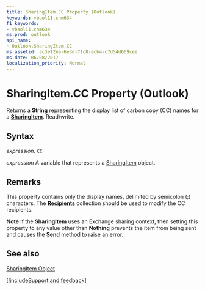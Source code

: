 ```yaml
---
title: SharingItem.CC Property (Outlook)
keywords: vbaol11.chm634
f1_keywords:
- vbaol11.chm634
ms.prod: outlook
api_name:
- Outlook.SharingItem.CC
ms.assetid: ac3e12ea-6e3d-71c8-ecb4-c7d54d669cee
ms.date: 06/08/2017
localization_priority: Normal
---
```



# SharingItem.CC Property (Outlook)

Returns a  **String** representing the display list of carbon copy (CC) names for a **[SharingItem](Outlook.SharingItem.md)**. Read/write.


## Syntax

_expression_. `CC`

_expression_ A variable that represents a [SharingItem](./Outlook.SharingItem.md) object.


## Remarks

This property contains only the display names, delimited by semicolon (;) characters. The  **[Recipients](Outlook.Recipients.md)** collection should be used to modify the CC recipients.


 **Note**  If the  **SharingItem** uses an Exchange sharing context, then setting this property to any value other than **Nothing** prevents the item from being sent and causes the **[Send](Outlook.SharingItem.Send(method).md)** method to raise an error.


## See also


[SharingItem Object](Outlook.SharingItem.md)

[!include[Support and feedback](~/includes/feedback-boilerplate.md)]